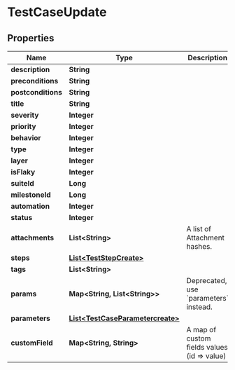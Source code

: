 

# TestCaseUpdate


## Properties

| Name | Type | Description | Notes |
|------------ | ------------- | ------------- | -------------|
|**description** | **String** |  |  [optional] |
|**preconditions** | **String** |  |  [optional] |
|**postconditions** | **String** |  |  [optional] |
|**title** | **String** |  |  [optional] |
|**severity** | **Integer** |  |  [optional] |
|**priority** | **Integer** |  |  [optional] |
|**behavior** | **Integer** |  |  [optional] |
|**type** | **Integer** |  |  [optional] |
|**layer** | **Integer** |  |  [optional] |
|**isFlaky** | **Integer** |  |  [optional] |
|**suiteId** | **Long** |  |  [optional] |
|**milestoneId** | **Long** |  |  [optional] |
|**automation** | **Integer** |  |  [optional] |
|**status** | **Integer** |  |  [optional] |
|**attachments** | **List&lt;String&gt;** | A list of Attachment hashes. |  [optional] |
|**steps** | [**List&lt;TestStepCreate&gt;**](TestStepCreate.md) |  |  [optional] |
|**tags** | **List&lt;String&gt;** |  |  [optional] |
|**params** | **Map&lt;String, List&lt;String&gt;&gt;** | Deprecated, use &#x60;parameters&#x60; instead. |  [optional] |
|**parameters** | [**List&lt;TestCaseParametercreate&gt;**](TestCaseParametercreate.md) |  |  [optional] |
|**customField** | **Map&lt;String, String&gt;** | A map of custom fields values (id &#x3D;&gt; value) |  [optional] |



